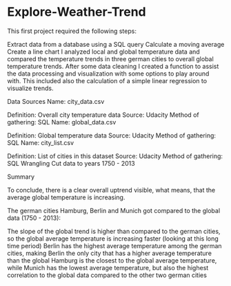 # Explore-Weather-Trend
This first project required the following steps:

Extract data from a database using a SQL query
Calculate a moving average
Create a line chart
I analyzed local and global temperature data and compared the temperature trends in three german cities to overall global temperature trends. After some data cleaning I created a function to assist the data processing and visualization with some options to play around with. This included also the calculation of a simple linear regression to visualize trends.

Data Sources
Name: city_data.csv

Definition: Overall city temperature data
Source: Udacity
Method of gathering: SQL
Name: global_data.csv

Definition: Global temperature data
Source: Udacity
Method of gathering: SQL
Name: city_list.csv

Definition: List of cities in this dataset
Source: Udacity
Method of gathering: SQL
Wrangling
Cut data to years 1750 - 2013

Summary

To conclude, there is a clear overall uptrend visible, what means, that the average global temperature is increasing.

The german cities Hamburg, Berlin and Munich got compared to the global data (1750 - 2013):

The slope of the global trend is higher than compared to the german cities, so the global average temperature is increasing faster (looking at this long time period)
Berlin has the highest average temperature among the german cities, making Berlin the only city that has a higher average temperature than the global
Hamburg is the closest to the global average temperature, while Munich has the lowest average temperature, but also the highest correlation to the global data compared to the other two german cities
